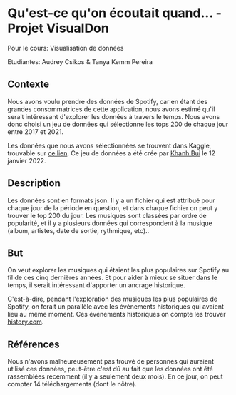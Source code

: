 # Qu'est-ce qu'on écoutait quand... - Projet VisualDon
<p>
  Pour le cours: Visualisation de données
</p>
<p>
  Etudiantes: Audrey Csikos & Tanya Kemm Pereira 
</p>


<h2>Contexte</h2>
<p>
  Nous avons voulu prendre des données de Spotify, car en étant des grandes consommatrices de cette application, nous avons estimé qu'il serait intéressant d'explorer les données à travers le temps. Nous avons donc choisi un jeu de données qui sélectionne les tops 200 de chaque jour entre 2017 et 2021.
</p>
<p>
  Les données que nous avons sélectionnées se trouvent dans Kaggle, trouvable sur <a href="https://www.kaggle.com/c0lydxmas/spotify-top-200-daily-global-2017-2021?select=data-2017-01-02.json">ce lien</a>. Ce jeu de données a été crée par <a href="https://www.kaggle.com/c0lydxmas/datasets">Khanh Bui</a> le 12 janvier 2022.
</p>

<h2>Description</h2> 
<p>
  Les données sont en formats json. Il y a un fichier qui est attribué pour chaque jour de la période en question, et dans chaque fichier on peut y trouver le top 200 du jour. Les musiques sont classées par ordre de popularité, et il y a plusieurs données qui correspondent à la musique (album, artistes, date de sortie, rythmique, etc)..
</p>

<h2>But</h2>
<p>
  On veut explorer les musiques qui étaient les plus populaires sur Spotify au fil de ces cinq dernières années. Et pour aider à mieux se situer dans le temps, il serait intéressant d'apporter un ancrage historique. 
  
  C'est-à-dire, pendant l'exploration des musiques les plus populaires de Spotify, on ferait un parallèle avec les événements historiques qui avaient lieu au même moment. Ces événements historiques on compte les trouver <a href=https://www.history.com/>history.com</a>.
</p>

<h2>Références</h2>
<p>
  Nous n'avons malheureusement pas trouvé de personnes qui auraient utilisé ces données, peut-être c'est dû au fait que les données ont été rassemblées récemment (il y a seulement deux mois). En ce jour, on peut compter 14 téléchargements (dont le nôtre).
</p>

